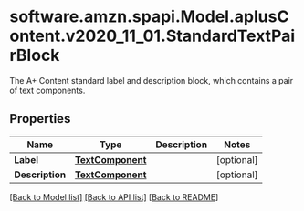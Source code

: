 # software.amzn.spapi.Model.aplusContent.v2020_11_01.StandardTextPairBlock
The A+ Content standard label and description block, which contains a pair of text components.

## Properties

Name | Type | Description | Notes
------------ | ------------- | ------------- | -------------
**Label** | [**TextComponent**](TextComponent.md) |  | [optional] 
**Description** | [**TextComponent**](TextComponent.md) |  | [optional] 

[[Back to Model list]](../README.md#documentation-for-models) [[Back to API list]](../README.md#documentation-for-api-endpoints) [[Back to README]](../README.md)

